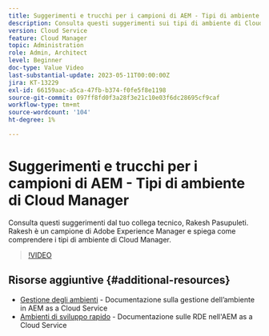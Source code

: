 ```yaml
---
title: Suggerimenti e trucchi per i campioni di AEM - Tipi di ambiente di Cloud Manager
description: Consulta questi suggerimenti sui tipi di ambiente di Cloud Manager dal campione di AEM ed esperto, Rakesh Pasupuleti.
version: Cloud Service
feature: Cloud Manager
topic: Administration
role: Admin, Architect
level: Beginner
doc-type: Value Video
last-substantial-update: 2023-05-11T00:00:00Z
jira: KT-13229
exl-id: 66159aac-a5ca-47fb-b374-f0fe5f8e1198
source-git-commit: 097ff8fd0f3a28f3e21c10e03f6dc28695cf9caf
workflow-type: tm+mt
source-wordcount: '104'
ht-degree: 1%

---
```


# Suggerimenti e trucchi per i campioni di AEM - Tipi di ambiente di Cloud Manager

Consulta questi suggerimenti dal tuo collega tecnico, Rakesh Pasupuleti. Rakesh è un campione di Adobe Experience Manager e spiega come comprendere i tipi di ambiente di Cloud Manager.

>[!VIDEO](https://video.tv.adobe.com/v/3419297?quality=12&learn=on)

## Risorse aggiuntive {#additional-resources}

* [Gestione degli ambienti](https://experienceleague.adobe.com/docs/experience-manager-cloud-service/content/implementing/using-cloud-manager/manage-environments.html) - Documentazione sulla gestione dell’ambiente in AEM as a Cloud Service
* [Ambienti di sviluppo rapido](https://experienceleague.adobe.com/docs/experience-manager-cloud-service/content/implementing/developing/rapid-development-environments.html) - Documentazione sulle RDE nell&#39;AEM as a Cloud Service
